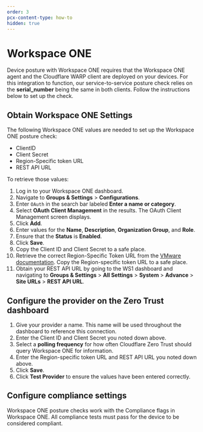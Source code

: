 ```yaml
---
order: 3
pcx-content-type: how-to
hidden: true
---
```


# Workspace ONE

Device posture with Workspace ONE requires that the Workspace ONE agent and the Cloudflare WARP client are deployed on your devices. For this integration to function, our service-to-service posture check relies on the **serial\_number** being the same in both clients. Follow the instructions below to set up the check.

## Obtain Workspace ONE Settings

The following Workspace ONE values are needed to set up the Workspace ONE posture check:

*   ClientID
*   Client Secret
*   Region-Specific token URL
*   REST API URL

To retrieve those values:

1.  Log in to your Workspace ONE dashboard.
2.  Navigate to **Groups & Settings** > **Configurations**.
3.  Enter `OAuth` in the search bar labeled **Enter a name or category**.
4.  Select **OAuth Client Management** in the results. The OAuth Client Management screen displays.
5.  Click **Add**.
6.  Enter values for the **Name**, **Description**, **Organization Group**, and **Role**.
7.  Ensure that the **Status** is **Enabled**.
8.  Click **Save**.
9.  Copy the Client ID and Client Secret to a safe place.
10. Retrieve the correct Region-Specific Token URL from the [VMware documentation](https://docs.vmware.com/en/VMware-Workspace-ONE-UEM/services/UEM_ConsoleBasics/GUID-BF20C949-5065-4DCF-889D-1E0151016B5A.html). Copy the Region-specific token URL to a safe place.
11. Obtain your REST API URL by going to the WS1 dashboard and navigating to **Groups & Settings** > **All Settings** > **System** > **Advance** > **Site URLs** > **REST API URL**.

## Configure the provider on the Zero Trust dashboard

1.  Give your provider a name. This name will be used throughout the dashboard to reference this connection.
2.  Enter the Client ID and Client Secret you noted down above.
3.  Select a **polling frequency** for how often Cloudflare Zero Trust should query Workspace ONE for information.
4.  Enter the Region-specific token URL and REST API URL you noted down above.
5.  Click **Save**.
6.  Click **Test Provider** to ensure the values have been entered correctly.

## Configure compliance settings

Workspace ONE posture checks work with the Compliance flags in Workspace ONE. All compliance tests must pass for the device to be considered compliant.
